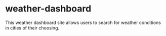 # weather-dashboard
This weather dashboard site allows users to search for weather conditions in cities of their choosing.

